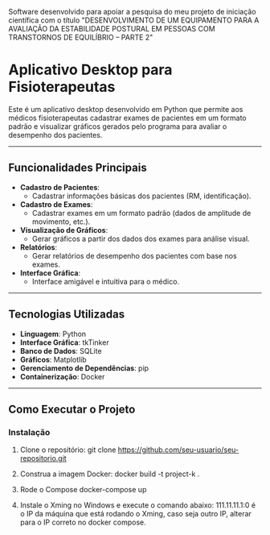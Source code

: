 Software desenvolvido para apoiar a pesquisa do meu projeto de iniciação científica com o título "DESENVOLVIMENTO DE UM EQUIPAMENTO PARA A AVALIAÇÃO DA ESTABILIDADE POSTURAL EM PESSOAS COM TRANSTORNOS DE EQUILÍBRIO – PARTE 2"

# Aplicativo Desktop para Fisioterapeutas

Este é um aplicativo desktop desenvolvido em Python que permite aos médicos fisioterapeutas cadastrar exames de pacientes em um formato padrão e visualizar gráficos gerados pelo programa para avaliar o desempenho dos pacientes.

---

## Funcionalidades Principais

- **Cadastro de Pacientes**:
  - Cadastrar informações básicas dos pacientes (RM, identificação).
- **Cadastro de Exames**:
  - Cadastrar exames em um formato padrão (dados de amplitude de movimento, etc.).
- **Visualização de Gráficos**:
  - Gerar gráficos a partir dos dados dos exames para análise visual.
- **Relatórios**:
  - Gerar relatórios de desempenho dos pacientes com base nos exames.
- **Interface Gráfica**:
  - Interface amigável e intuitiva para o médico.

---

## Tecnologias Utilizadas

- **Linguagem**: Python
- **Interface Gráfica**: tkTinker
- **Banco de Dados**: SQLite
- **Gráficos**: Matplotlib
- **Gerenciamento de Dependências**: pip
- **Containerização**: Docker

---

## Como Executar o Projeto

### Instalação

1. Clone o repositório:
   git clone https://github.com/seu-usuario/seu-repositorio.git

2. Construa a imagem Docker:
   docker build -t project-k .

3. Rode o Compose
    docker-compose up

4. Instale o Xming no Windows e execute o comando abaixo:
   111.11.11.1:0 é o IP da máquina que está rodando o Xming, caso seja outro IP, alterar para o IP correto no docker compose.
